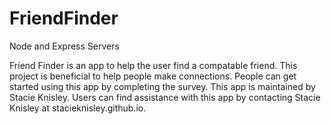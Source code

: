# FriendFinder
Node and Express Servers

Friend Finder is an app to help the user find a compatable friend.
This project is beneficial to help people make connections.
People can get started using this app by completing the survey.
This app is maintained by Stacie Knisley. Users can find assistance with this app by contacting Stacie Knisley at stacieknisley.github.io.
